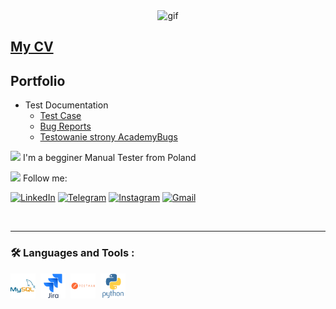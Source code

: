 <div id="header" align="center">
<img src="https://github.com/AnastasiaOgievich/AnastasiaOgievich/blob/main/gif.gif" alt="gif" width="250"/>
</div>
  </a>
  
## [My CV](https://www.canva.com/design/DAGEEFHFHkA/hYs_LraXtWVRO7inltLw0w/view?utm_content=DAGEEFHFHkA&utm_campaign=designshare&utm_medium=link&utm_source=editor)

## Portfolio
* Test Documentation
  - [Test Case](https://docs.google.com/spreadsheets/d/1qGYq1GDcfLwn8isDZWICCSyThE_jqJ6gnx8xwagTu24/edit?usp=sharing) 
  - [Bug Reports](https://drive.google.com/file/d/1vLUYWBRoWHedDmGEmpkb79rrRM7vzrBE/view?usp=sharing)
  - [Testowanie strony AcademyBugs](https://drive.google.com/file/d/1t-0XtJt2a_JkTCYBRMeHHHRgk3LyZDTR/view?usp=sharing)
  
<img src="https://media.giphy.com/media/WUlplcMpOCEmTGBtBW/giphy.gif" width="30"> I'm a begginer Manual Tester from Poland

<img src="https://i.giphy.com/media/v1.Y2lkPTc5MGI3NjExM3hoZjM0OHJuOHFpZ2Zocmw1MGdjeDkzcm1neWdlanE1bjlxcTliMiZlcD12MV9pbnRlcm5hbF9naWZfYnlfaWQmY3Q9cw/ZdCKWA4rGwXPh9NjIR/giphy.gif" width="30"> Follow me:

[![LinkedIn](https://img.shields.io/badge/LinkedIn-0077B5?style=for-the-badge&logo=linkedin&logoColor=white)](https://www.linkedin.com/in/anastasiia-ogievich/)
[![Telegram](https://img.shields.io/badge/Telegram-2CA5E0?style=for-the-badge&logo=telegram&logoColor=white)](https://t.me/an_resz)
[![Instagram](https://img.shields.io/badge/Instagram-E4405F?style=for-the-badge&logo=instagram&logoColor=white)](https://www.instagram.com/an.resz_)
[![Gmail](https://img.shields.io/badge/Gmail-D14836?style=for-the-badge&logo=gmail&logoColor=white)](an.ogijewicz@gmail.com)
  <div id="badges">
<img src="https://komarev.com/ghpvc/?username=AnastasiaOgievich&style=flat-square&color=blue" alt=""/>
  </div>

---

### :hammer_and_wrench: Languages and Tools :
<div>
  <img src="https://github.com/devicons/devicon/blob/master/icons/mysql/mysql-original-wordmark.svg" title="MySQL"  alt="MySQL" width="40" height="40"/>&nbsp;
  <img src="https://github.com/devicons/devicon/blob/master/icons/jira/jira-original-wordmark.svg" title="Jira" alt="Jira" width="40" height="40"/>&nbsp;
   <img src="https://github.com/devicons/devicon/blob/master/icons/postman/postman-original-wordmark.svg" title="Postman" alt="Postman" width="40" height="40"/>&nbsp;
  <img src="https://github.com/devicons/devicon/blob/master/icons/python/python-original-wordmark.svg" title="Python" **alt="Python" width="40" height="40"/>
</div>

